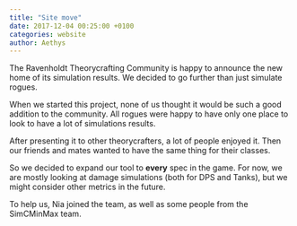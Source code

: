 ```yaml
---
title: "Site move"
date: 2017-12-04 00:25:00 +0100
categories: website
author: Aethys
---
```


The Ravenholdt Theorycrafting Community is happy to announce the new home of its simulation results.
We decided to go further than just simulate rogues.
<!--more-->

When we started this project, none of us thought it would be such a good addition to the community. All rogues were happy to have only one place to look to have a lot of simulations results.

After presenting it to other theorycrafters, a lot of people enjoyed it. Then our friends and mates wanted to have the same thing for their classes.

So we decided to expand our tool to **every** spec in the game. For now, we are mostly looking at damage simulations (both for DPS and Tanks), but we might consider other metrics in the future.

To help us, Nia joined the team, as well as some people from the SimCMinMax team.
